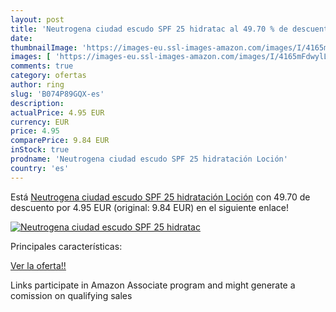 ```yaml
---
layout: post
title: 'Neutrogena ciudad escudo SPF 25 hidratac al 49.70 % de descuento'
date: 
thumbnailImage: 'https://images-eu.ssl-images-amazon.com/images/I/4165mFdwylL._SL200_.jpg'
images: [ 'https://images-eu.ssl-images-amazon.com/images/I/4165mFdwylL._SL200_.jpg' ]
comments: true
category: ofertas
author: ring
slug: 'B074P89GQX-es'
description:
actualPrice: 4.95 EUR
currency: EUR
price: 4.95
comparePrice: 9.84 EUR
inStock: true
prodname: 'Neutrogena ciudad escudo SPF 25 hidratación Loción'
country: 'es'
---
```


Está [Neutrogena ciudad escudo SPF 25 hidratación Loción](https://www.amazon.es/dp/B074P89GQX/?tag=tolees-21) con 49.70 de descuento por 4.95 EUR (original: 9.84 EUR) en el siguiente enlace!

[![Neutrogena ciudad escudo SPF 25 hidratac](https://images-eu.ssl-images-amazon.com/images/I/4165mFdwylL._SL200_.jpg)](https://www.amazon.es/dp/B074P89GQX/?tag=tolees-21)

Principales características:


[Ver la oferta!!](https://www.amazon.es/dp/B074P89GQX/?tag=tolees-21)

Links participate in Amazon Associate program and might generate a comission on qualifying sales


